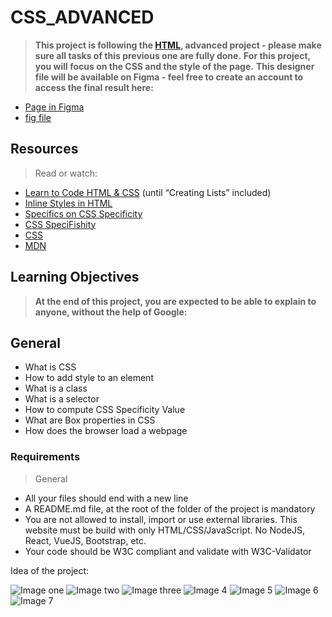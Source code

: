 # CSS_ADVANCED

> **This project is following the [HTML](index.html), advanced project - please make sure all tasks of this previous one are fully done.**
> **For this project, you will focus on the CSS and the style of the page.**
>**This designer file will be available on Figma - feel free to create an account to access the final result here:**

* [Page in Figma](https://intranet.aluswe.com/rltoken/IGX9LB3vJ_jU88JJQhSnPg)
* [fig file](https://intranet.aluswe.com/rltoken/WfyjkKwVzm-sm45PQc28Cw)

## Resources

> Read or watch:

* [Learn to Code HTML & CSS](https://intranet.aluswe.com/rltoken/F2pX4OykI21fHe88c2epKQ) (until “Creating Lists” included)
* [Inline Styles in HTML](https://intranet.aluswe.com/rltoken/1SJ8hD4imW6bcw5tzzeT3Q)
* [Specifics on CSS Specificity](https://intranet.aluswe.com/rltoken/Fx7Rohte4tNqh1eboMY2_Q)
* [CSS SpeciFishity](https://intranet.aluswe.com/rltoken/Bq3jiOgCVlJRBBcZnnR8Xg)
* [CSS](https://intranet.aluswe.com/rltoken/2s3Y6s-SLb-OtEhrtiQx3g)
* [MDN](https://intranet.aluswe.com/rltoken/cUKKIIhFEfXqUbIsx0LRWQ)

## Learning Objectives

>**At the end of this project, you are expected to be able to explain to anyone, without the help of Google:**

## General

* What is CSS
* How to add style to an element
* What is a class
* What is a selector
* How to compute CSS Specificity Value
* What are Box properties in CSS
* How does the browser load a webpage

### Requirements

> General

* All your files should end with a new line
* A README.md file, at the root of the folder of the project is mandatory
* You are not allowed to install, import or use external libraries. This website must be build with only HTML/CSS/JavaScript. No NodeJS, React, VueJS, Bootstrap, etc.
* Your code should be W3C compliant and validate with W3C-Validator

Idea of the project:

![Image one](https://user-images.githubusercontent.com/109439888/214020630-738bc53c-a165-4c25-9faf-bb230d5ae43a.png)
![Image two](https://user-images.githubusercontent.com/109439888/214020748-c42b259e-df6d-4537-920d-6ea90b9b4887.png)
![Image three](https://user-images.githubusercontent.com/109439888/214020786-c26f7c70-cd19-4489-9108-f851359f19c2.png)
![Image 4](https://user-images.githubusercontent.com/109439888/214020915-22e9ac36-75e4-4a69-beb9-1f98056c40fa.png)
![Image 5](https://user-images.githubusercontent.com/109439888/214020930-0b188007-14aa-412e-846b-10b26624e42f.png)
![Image 6](https://user-images.githubusercontent.com/109439888/214020957-a52fc19f-56a4-4230-822a-c76401d5e242.png)
![Image 7](https://user-images.githubusercontent.com/109439888/214020975-8fddb863-5b5f-4c8a-90db-5306b6256b03.png)
